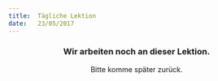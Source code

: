 ```yaml
---
title:  Tägliche Lektion
date:   23/05/2017
---
```


### <center>Wir arbeiten noch an dieser Lektion.</center>
<center>Bitte komme später zurück.</center>